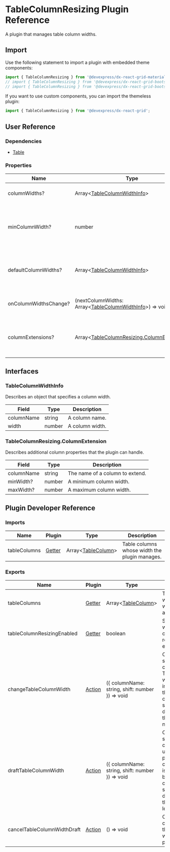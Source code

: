 # TableColumnResizing Plugin Reference

A plugin that manages table column widths.

## Import

Use the following statement to import a plugin with embedded theme components:

```js
import { TableColumnResizing } from '@devexpress/dx-react-grid-material-ui';
// import { TableColumnResizing } from '@devexpress/dx-react-grid-bootstrap4';
// import { TableColumnResizing } from '@devexpress/dx-react-grid-bootstrap3';
```

If you want to use custom components, you can import the themeless plugin:

```js
import { TableColumnResizing } from '@devexpress/dx-react-grid';
```

## User Reference

### Dependencies

- [Table](table.md)

### Properties

Name | Type | Default | Description
-----|------|---------|------------
columnWidths? | Array&lt;[TableColumnWidthInfo](#tablecolumnwidthinfo)&gt; | | Specifies column widths.
minColumnWidth? | number | `45` for [Bootstrap3](https://www.npmjs.com/package/@devexpress/dx-react-grid-bootstrap3); `55` for [Bootstrap4](https://www.npmjs.com/package/@devexpress/dx-react-grid-bootstrap4); `40` for [Material-UI](https://www.npmjs.com/package/@devexpress/dx-react-grid-material-ui); | Specifies a column's minimum width.
defaultColumnWidths? | Array&lt;[TableColumnWidthInfo](#tablecolumnwidthinfo)&gt; | [] | Specifies initial column widths in uncontrolled mode.
onColumnWidthsChange? | (nextColumnWidths: Array&lt;[TableColumnWidthInfo](#tablecolumnwidthinfo)&gt;) => void | | Handles column width changes.
columnExtensions? | Array&lt;[TableColumnResizing.ColumnExtension](#tablecolumnresizingcolumnextension)&gt; | [] | Additional column properties that the plugin can handle.

## Interfaces

### TableColumnWidthInfo

Describes an object that specifies a column width.

Field | Type | Description
------|------|------------
columnName | string | A column name.
width | number | A column width.

### TableColumnResizing.ColumnExtension

Describes additional column properties that the plugin can handle.

Field | Type | Description
------|------|------------
columnName | string | The name of a column to extend.
minWidth? | number | A minimum column width.
maxWidth? | number | A maximum column width.

## Plugin Developer Reference

### Imports

Name | Plugin | Type | Description
-----|--------|------|------------
tableColumns | [Getter](../../../dx-react-core/docs/reference/getter.md) | Array&lt;[TableColumn](table.md#tablecolumn)&gt; | Table columns whose width the plugin manages.

### Exports

Name | Plugin | Type | Description
-----|--------|------|------------
tableColumns | [Getter](../../../dx-react-core/docs/reference/getter.md) | Array&lt;[TableColumn](table.md#tablecolumn)&gt; | Table columns with new width values applied.
tableColumnResizingEnabled | [Getter](../../../dx-react-core/docs/reference/getter.md) | boolean | Specifies whether table column resizing is enabled.
changeTableColumnWidth | [Action](../../../dx-react-core/docs/reference/action.md) | ({ columnName: string, shift: number }) => void | Changes the specified column width. The column width is increased by the corresponding shift value, or decreased if the value is negative.
draftTableColumnWidth | [Action](../../../dx-react-core/docs/reference/action.md) | ({ columnName: string, shift: number }) => void | Changes the specified column width used for preview. The column width is increased by the corresponding shift value, or decreased if the value is less than zero.
cancelTableColumnWidthDraft | [Action](../../../dx-react-core/docs/reference/action.md) | () => void | Cancels changes to the column width used for preview.
